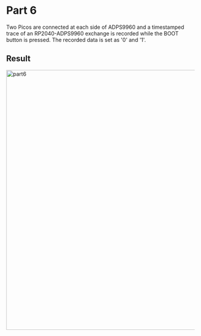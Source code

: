 # Part 6

Two Picos are connected at each side of ADPS9960 and a timestamped trace of an RP2040-ADPS9960 exchange is recorded while the BOOT button is pressed. The recorded data is set as '0' and '1'.

## Result
<img width="693" alt="part6" src="https://user-images.githubusercontent.com/114015725/202817112-26a6c86a-8266-45b0-881f-1a832102c987.png">
